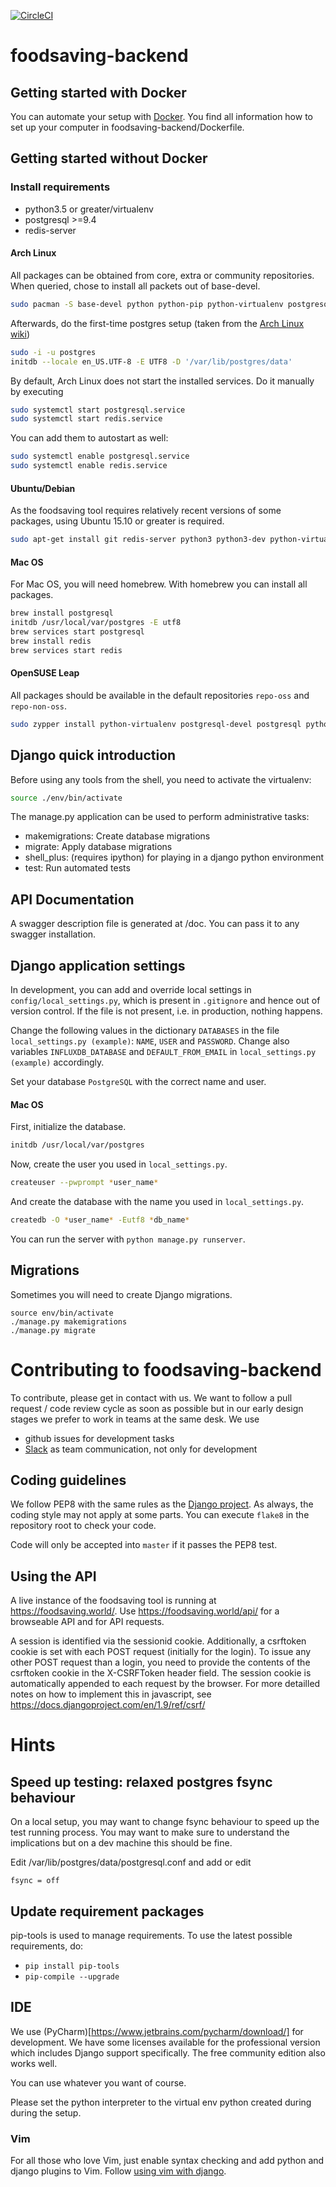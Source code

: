 [![CircleCI](https://circleci.com/gh/yunity/yunity-core/tree/master.svg?style=svg)](https://circleci.com/gh/yunity/yunity-core/tree/master)

# foodsaving-backend

## Getting started with Docker

You can automate your setup with [Docker](https://www.docker.com/what-docker). You find all information how to set up your computer in foodsaving-backend/Dockerfile.

## Getting started without Docker
### Install requirements

- python3.5 or greater/virtualenv
- postgresql >=9.4
- redis-server

#### Arch Linux

All packages can be obtained from core, extra or community repositories. When queried, chose to install all packets out of base-devel.

```sh
sudo pacman -S base-devel python python-pip python-virtualenv postgresql python-redis redis
```

Afterwards, do the first-time postgres setup (taken from the [Arch Linux wiki](https://wiki.archlinux.org/index.php/PostgreSQL))

```sh
sudo -i -u postgres
initdb --locale en_US.UTF-8 -E UTF8 -D '/var/lib/postgres/data'
```

By default, Arch Linux does not start the installed services. Do it manually by executing

```sh
sudo systemctl start postgresql.service
sudo systemctl start redis.service
```

You can add them to autostart as well:

```sh
sudo systemctl enable postgresql.service
sudo systemctl enable redis.service
```

#### Ubuntu/Debian
As the foodsaving tool requires relatively recent versions of some packages, using Ubuntu 15.10 or greater is required.

```sh
sudo apt-get install git redis-server python3 python3-dev python-virtualenv postgresql postgresql-server-dev-9.4 gcc build-essential g++ libffi-dev libncurses5-dev
```
#### Mac OS
For Mac OS, you will need homebrew. With homebrew you can install all packages.

```sh
brew install postgresql
initdb /usr/local/var/postgres -E utf8
brew services start postgresql
brew install redis
brew services start redis
```

#### OpenSUSE Leap

All packages should be available in the default repositories `repo-oss` and `repo-non-oss`.

```sh
sudo zypper install python-virtualenv postgresql-devel postgresql python-redis redis
```

## Django quick introduction
Before using any tools from the shell, you need to activate the virtualenv:

```sh
source ./env/bin/activate
```

The manage.py application can be used to perform administrative tasks:

  - makemigrations: Create database migrations
  - migrate: Apply database migrations
  - shell\_plus: (requires ipython) for playing in a django python environment
  - test: Run automated tests

## API Documentation
A swagger description file is generated at /doc. You can pass it to any swagger installation.

## Django application settings
In development, you can add and override local settings in
`config/local_settings.py`, which is present in `.gitignore` and hence out of
version control. If the file is not present, i.e. in production, nothing
happens.

Change the following values in the dictionary `DATABASES` in the file `local_settings.py (example)`: `NAME`, `USER` and `PASSWORD`. Change also variables `INFLUXDB_DATABASE` and `DEFAULT_FROM_EMAIL` in `local_settings.py (example)` accordingly.

Set your database `PostgreSQL` with the correct name and user.

#### Mac OS

First, initialize the database.

```sh
initdb /usr/local/var/postgres
```

Now, create the user you used in `local_settings.py`.

```sh
createuser --pwprompt *user_name*
```

And create the database with the name you used in `local_settings.py`.

```sh
createdb -O *user_name* -Eutf8 *db_name*
```

You can run the server with `python manage.py runserver`.


## Migrations

Sometimes you will need to create Django migrations.

```
source env/bin/activate
./manage.py makemigrations
./manage.py migrate
```

# Contributing to foodsaving-backend
To contribute, please get in contact with us. We want to follow a pull request / code review cycle as soon as possible but in our early design stages we prefer to work in teams at the same desk.
We use

- github issues for development tasks
- [Slack](https://yunity.slack.com) as team communication, not only for development

## Coding guidelines
We follow PEP8 with the same rules as the [Django project](https://docs.djangoproject.com/en/dev/internals/contributing/writing-code/coding-style/).
As always, the coding style may not apply at some parts.
You can execute `flake8` in the repository root to check your code.

Code will only be accepted into `master` if it passes the PEP8 test.

## Using the API
A live instance of the foodsaving tool is running at https://foodsaving.world/. Use https://foodsaving.world/api/ for a browseable API and for API requests.

A session is identified via the sessionid cookie. Additionally, a csrftoken cookie is set with each POST request (initially for the login). To issue any other POST request than a login, you need to provide the contents of the csrftoken cookie in the X-CSRFToken header field. The session cookie is automatically appended to each request by the browser.
For more detailled notes on how to implement this in javascript, see https://docs.djangoproject.com/en/1.9/ref/csrf/

# Hints

## Speed up testing: relaxed postgres fsync behaviour
On a local setup, you may want to change fsync behaviour to speed up the test running process. You may want to make sure to understand the implications but on a dev machine this should be fine.

Edit /var/lib/postgres/data/postgresql.conf and add or edit

```
fsync = off
```

## Update requirement packages
pip-tools is used to manage requirements. To use the latest possible requirements, do:

- `pip install pip-tools`
- `pip-compile --upgrade`

## IDE
We use (PyCharm)[https://www.jetbrains.com/pycharm/download/] for development. We have some licenses available for the professional version which includes Django support specifically. The free community edition also works well.

You can use whatever you want of course.

Please set the python interpreter to the virtual env python created during during the setup.

### Vim

For all those who love Vim, just enable syntax checking and add python and django plugins to Vim. Follow [using vim with django](https://code.djangoproject.com/wiki/UsingVimWithDjango).
